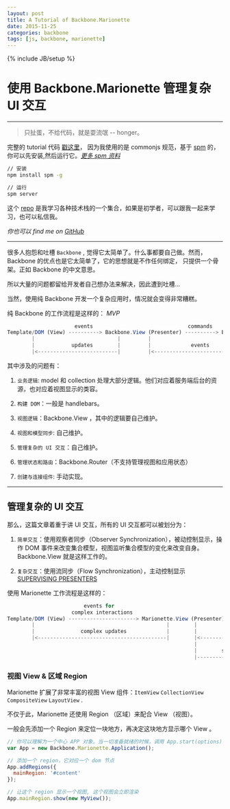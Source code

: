 ```yaml
---
layout: post
title: A Tutorial of Backbone.Marionette
date: 2015-11-25
categories: backbone
tags: [js, backbone, marionette]
---
```

{% include JB/setup %}

# 使用 Backbone.Marionette 管理复杂 UI 交互
---

> 只扯蛋，不给代码，就是耍流氓 -- honger。

完整的 tutorial 代码 [戳这里](https://github.com/honger05/spm-case/tree/master/case05-backbone/tutorial.marionette/tutorial1)， 因为我使用的是 commonjs 规范，基于 [spm](https://github.com/spmjs/spm) 的，你可以先安装,然后运行它。*[更多 spm 资料](http://spmjs.io/)*


````bash
// 安装
npm install spm -g

// 运行
spm server
````

这个 [repo](https://github.com/honger05/spm-case) 是我学习各种技术栈的一个集合，如果是初学者，可以跟我一起来学习，也可以私信我。

*你也可以 find me on [GitHub](https://github.com/honger05)*

---

很多人抱怨和吐槽 `Backbone` , 觉得它太简单了。什么事都要自己做。然而，Backbone 的优点也是它太简单了，它的思想就是不作任何绑定， 只提供一个骨架。正如 Backbone 的中文意思。

所以大量的问题都留给开发者自己想办法来解决，因此遭到吐槽...

当然，使用纯 Backbone 开发一个复杂应用时，情况就会变得非常糟糕。

纯 Backbone 的工作流程是这样的：  *MVP*


````js
                      events                               commands
Template/DOM (View) ----------> Backbone.View (Presenter) ----------> Backbone.Model (Model)
        |                           |         |                                 |
        |            updates        |         |             events              |
        |<--------------------------|         |<--------------------------------|

````

<!--break-->

其中涉及的问题有：


1. `业务逻辑`: model 和 collection 处理大部分逻辑。他们对应着服务端后台的资源，也对应着视图显示的类容。

2. `构建 DOM`：一般是 handlebars。

3. `视图逻辑`：Backbone.View ，其中的逻辑要自己维护。

4. `视图和模型同步`: 自己维护。

5. `管理复杂的 UI 交互`：自己维护。

6. `管理状态和路由`：Backbone.Router（不支持管理视图和应用状态）

7. `创建与连接组件`: 手动实现。

<hr>

## 管理复杂的 UI 交互

那么，这篇文章着重于讲 UI 交互，所有的 UI 交互都可以被划分为：

1. `简单交互`：使用观察者同步（Observer Synchronization），被动控制显示，操作 DOM 事件来改变集合模型，视图监听集合模型的变化来改变自身。Backbone.View 就是这样工作的。

2. `复杂交互`：使用流同步（Flow Synchronization），主动控制显示 [SUPERVISING PRESENTERS](http://victorsavkin.com/post/49767352960/supervising-presenters)


使用 Marionette 工作流程是这样的：

````js
                         events for
                     complex interactions                                  notice
Template/DOM (View) ----------------------> Marionette.View (Presenter) ------------> Backbone.Model (Model)
        |                                           |        |                                |
        |               complex updates             |        |             events             |
        |<------------------------------------------|        |<-------------------------------|
                                                             |                                |
                                                             |        simple updates          |
                                                             |------------------------------->|

````

### 视图 View & 区域 Region

Marionette 扩展了非常丰富的视图 View 组件：`ItemView` `CollectionView` `CompositeView` `LayoutView` .

不仅于此，Marionette 还使用 Region （区域）来配合 View （视图）。

一般会先添加一个 Region 来定位一块地方，再决定这块地方显示哪个 View 。


````js
// 你可以理解为一个中心 APP 对象。当一切准备就绪的时候，调用 App.start(options) 启动应用。
var App = new Backbone.Marionette.Application();

// 添加一个 region，它对应一个 dom 节点
App.addRegions({
  mainRegion: '#content'
});

// 让这个 region 显示一个视图, 这个视图会立即渲染
App.mainRegion.show(new MyView());
````









